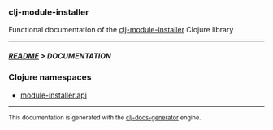 
### clj-module-installer

Functional documentation of the [clj-module-installer](https://github.com/bithandshake/clj-module-installer) Clojure library

---



##### [README](../README.md) > DOCUMENTATION

### Clojure namespaces

* [module-installer.api](clj/module-installer/API.md)

---

<sub>This documentation is generated with the [clj-docs-generator](https://github.com/bithandshake/clj-docs-generator) engine.</sub>

